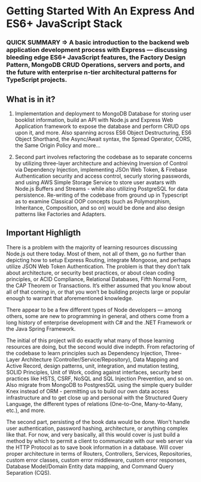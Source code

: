 # Getting Started With An Express And ES6+ JavaScript Stack

### **QUICK SUMMARY** => A basic introduction to the backend web application development process with Express — discussing bleeding edge ES6+ JavaScript features, the Factory Design Pattern, MongoDB CRUD Operations, servers and ports, and the future with enterprise n-tier architectural patterns for TypeScript projects.

## What is in it?

1. Implementation and deployment to MongoDB Database for storing user booklist information, build an API with Node.js and Express Web Application framework to expose the database and perform CRUD ops upon it, and more. Also spanning across ES6 Object Destructuring, ES6 Object Shorthand, the Async/Await syntax, the Spread Operator, CORS, the Same Origin Policy and more...

2. Second part involves refactoring the codebase as to separate concerns by utilizing three-layer architecture and achieving Inversion of Control via Dependency Injection, implementing JSOn Web Token, & Firebase Authentication security and access control, securly storing passwords, and using AWS Simple Storage Service to store user avatars with Node.js Buffers and Streams - while also utilizing PostgreSQL for data persistence. Re-writing of the codebase from ground up in Typescript as to examine Classical OOP concepts (such as Polymorphism, Inheritance, Composition, and so on) would be done and also design patterns like Factories and Adapters.

## Important Highligth

There is a problem with the majority of learning resources discussing Node.js out there today. Most of them, not all of them, go no further than depicting how to setup Express Routing, integrate Mongoose, and perhaps utilize JSON Web Token Authentication. The problem is that they don’t talk about architecture, or security best practices, or about clean coding principles, or ACID Compliance, Relational Databases, Fifth Normal Form, the CAP Theorem or Transactions. It’s either assumed that you know about all of that coming in, or that you won’t be building projects large or popular enough to warrant that aforementioned knowledge.

There appear to be a few different types of Node developers — among others, some are new to programming in general, and others come from a long history of enterprise development with C# and the .NET Framework or the Java Spring Framework.

The initial of this project will do exactly what many of those learning resources are doing, but the second would dive indepth. From refactoring of the codebase to learn principles such as Dependency Injection, Three-Layer Architecture (Controller/Service/Repository), Data Mapping and Active Record, design patterns, unit, integration, and mutation testing, SOLID Principles, Unit of Work, coding against interfaces, security best practices like HSTS, CSRF, NoSQL and SQL Injection Prevention, and so on. Also migrate from MongoDB to PostgresSQL using the simple query builder Knex instead of ORM - permitting us to build our own data access infrastructure and to get close up and personal with the Structured Query Language, the different types of relations (One-to-One, Many-to-Many, etc.), and more.

The second part, persisting of the book data would be done. Won't handle user authentication, password hashing, architecture, or anything complex like that. For now, and very basically, all this would cover is just build a method by which to permit a client to communicate with our web server via the HTTP Protocol as to save book information in a database. Will cover proper architecture in terms of Routers, Controllers, Services, Repositories, custom error classes, custom error middleware, custom error responses, Database Model/Domain Entity data mapping, and Command Query Separation (CQS).
